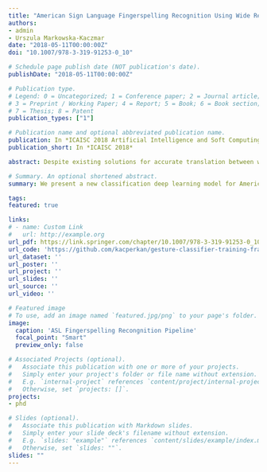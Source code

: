 ```yaml
---
title: "American Sign Language Fingerspelling Recognition Using Wide Residual Networks"
authors:
- admin
- Urszula Markowska-Kaczmar
date: "2018-05-11T00:00:00Z"
doi: "10.1007/978-3-319-91253-0_10"

# Schedule page publish date (NOT publication's date).
publishDate: "2018-05-11T00:00:00Z"

# Publication type.
# Legend: 0 = Uncategorized; 1 = Conference paper; 2 = Journal article;
# 3 = Preprint / Working Paper; 4 = Report; 5 = Book; 6 = Book section;
# 7 = Thesis; 8 = Patent
publication_types: ["1"]

# Publication name and optional abbreviated publication name.
publication: In *ICAISC 2018 Artificial Intelligence and Soft Computing pp 97-107*
publication_short: In *ICAISC 2018*

abstract: Despite existing solutions for accurate translation between written and spoken language, sign language is still not well-studied area. A reliable, robust and working in real-time translator of American Sign Language is a crucial bridge to facilitate communication between deaf and hearing people. In this paper we propose a method of sign language fingerspelling recognition using a modern architecture of convolutional neural network called Wide Residual Network trained with Snapshot Learning procedure. The model was trained on augmented datasets available at Surrey University and Massey University web pages using transfer learning. The final result is a robust classifier of all alphabet letters, which beats current state-of-the-art results. The outcomes encourage further research in this field for creating fully usable sign language translator.

# Summary. An optional shortened abstract.
summary: We present a new classification deep learning model for American Sign Language fingerspelling recongition. Our approach relies on multiple, image-phenomena based augmentation methods and modern learning methodology that allowed the model to achieve new state-of-the-art results.

tags:
featured: true

links:
# - name: Custom Link
#   url: http://example.org
url_pdf: https://link.springer.com/chapter/10.1007/978-3-319-91253-0_10
url_code: 'https://github.com/kacperkan/gesture-classifier-training-framework'
url_dataset: ''
url_poster: ''
url_project: ''
url_slides: ''
url_source: ''
url_video: ''

# Featured image
# To use, add an image named `featured.jpg/png` to your page's folder. 
image:
  caption: 'ASL Fingerspelling Recongnition Pipeline'
  focal_point: "Smart"
  preview_only: false

# Associated Projects (optional).
#   Associate this publication with one or more of your projects.
#   Simply enter your project's folder or file name without extension.
#   E.g. `internal-project` references `content/project/internal-project/index.md`.
#   Otherwise, set `projects: []`.
projects:
- phd

# Slides (optional).
#   Associate this publication with Markdown slides.
#   Simply enter your slide deck's filename without extension.
#   E.g. `slides: "example"` references `content/slides/example/index.md`.
#   Otherwise, set `slides: ""`.
slides: ""
---
```

